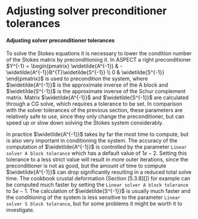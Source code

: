 # Adjusting solver preconditioner tolerances

#### Adjusting solver preconditioner tolerances

To solve the Stokes equations it is necessary to lower the condition number of
the Stokes matrix by preconditioning it. In 
ASPECT a right preconditioner $Y^{-1} =
\begin{pmatrix}
\widetilde{A^{-1}} & -\widetilde{A^{-1}}B^{T}\widetilde{S^{-1}} \\
0 & \widetilde{S^{-1}}
\end{pmatrix}$ is used to precondition the system, where $\widetilde{A^{-1}}$
is the approximate inverse of the A block and $\widetilde{S^{-1}}$ is the
approximate inverse of the Schur complement matrix. Matrix
$\widetilde{A^{-1}}$ and $\widetilde{S^{-1}}$ are calculated through a CG
solve, which requires a tolerance to be set. In comparison with the solver
tolerances of the previous section, these parameters are relatively safe to
use, since they only change the preconditioner, but can speed up or slow down
solving the Stokes system considerably.

In practice $\widetilde{A^{-1}}$ takes by far the most time to compute, but is
also very important in conditioning the system. The accuracy of the
computation of $\widetilde{A^{-1}}$ is controlled by the parameter
`Linear solver A block tolerance` which has a default value of $1e-2$. Setting
this tolerance to a less strict value will result in more outer iterations,
since the preconditioner is not as good, but the amount of time to compute
$\widetilde{A^{-1}}$ can drop significantly resulting in a reduced total solve
time. The cookbook crustal deformation (Section [5.3.8][]) for example can be
computed much faster by setting the `Linear solver A block tolerance` to
$5e-1$. The calculation of $\widetilde{S^{-1}}$ is usually much faster and the
conditioning of the system is less sensitive to the parameter
`Linear solver S block tolerance`, but for some problems it might be worth it
to investigate.
